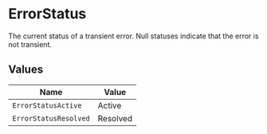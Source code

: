 # ErrorStatus

The current status of a transient error. Null statuses indicate that the error is not transient.


## Values

| Name                  | Value                 |
| --------------------- | --------------------- |
| `ErrorStatusActive`   | Active                |
| `ErrorStatusResolved` | Resolved              |